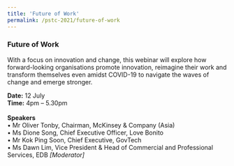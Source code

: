 ```yaml
---
title: 'Future of Work'
permalink: /pstc-2021/future-of-work
---
```


### Future of Work

With a focus on innovation and change, this webinar will explore how forward-looking organisations promote innovation, reimagine their work and transform themselves even amidst COVID-19 to navigate the waves of change and emerge stronger.

<b>Date:</b> 12 July <br>
<b>Time:</b> 4pm – 5.30pm <br>
<br>
<b>Speakers</b><br>
•	Mr Oliver Tonby, Chairman, McKinsey & Company (Asia) <br>
•	Ms Dione Song, Chief Executive Officer, Love Bonito <br>
•	Mr Kok Ping Soon, Chief Executive, GovTech <br>
•	Ms Dawn Lim, Vice President & Head of Commercial and Professional Services, EDB <i> [Moderator] </i> <br>  
